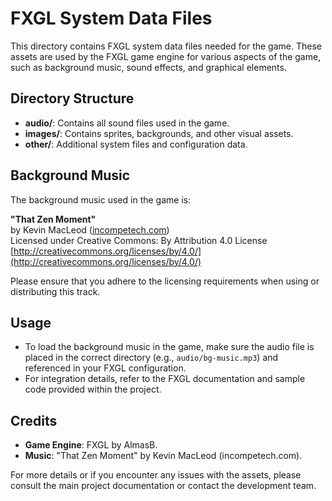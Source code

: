 # FXGL System Data Files

This directory contains FXGL system data files needed for the game. These assets are used by the FXGL game engine for various aspects of the game, such as background music, sound effects, and graphical elements.

## Directory Structure

- **audio/**: Contains all sound files used in the game.
- **images/**: Contains sprites, backgrounds, and other visual assets.
- **other/**: Additional system files and configuration data.

## Background Music

The background music used in the game is:

**"That Zen Moment"**  
by Kevin MacLeod ([incompetech.com](https://incompetech.com))  
Licensed under Creative Commons: By Attribution 4.0 License  
[http://creativecommons.org/licenses/by/4.0/](http://creativecommons.org/licenses/by/4.0/)

Please ensure that you adhere to the licensing requirements when using or distributing this track.

## Usage

- To load the background music in the game, make sure the audio file is placed in the correct directory (e.g., `audio/bg-music.mp3`) and referenced in your FXGL configuration.
- For integration details, refer to the FXGL documentation and sample code provided within the project.

## Credits

- **Game Engine**: FXGL by AlmasB.
- **Music**: "That Zen Moment" by Kevin MacLeod (incompetech.com).

For more details or if you encounter any issues with the assets, please consult the main project documentation or contact the development team.
